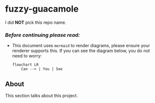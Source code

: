 # fuzzy-guacamole
I did **NOT** pick this repo name.

### ***Before continuing please read:***

- This document uses `mermaid` to render diagrams, please ensure your renderer supports this. If you can see the diagram below, you do not need to worry:
    ```mermaid
    flowchart LR
        Can --> | You | See
    ```

## About

This section talks about this project.
